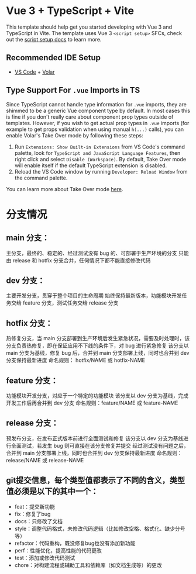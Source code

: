 # Vue 3 + TypeScript + Vite

This template should help get you started developing with Vue 3 and TypeScript in Vite. The template uses Vue 3 `<script setup>` SFCs, check out the [script setup docs](https://v3.vuejs.org/api/sfc-script-setup.html#sfc-script-setup) to learn more.

## Recommended IDE Setup

- [VS Code](https://code.visualstudio.com/) + [Volar](https://marketplace.visualstudio.com/items?itemName=Vue.volar)

## Type Support For `.vue` Imports in TS

Since TypeScript cannot handle type information for `.vue` imports, they are shimmed to be a generic Vue component type by default. In most cases this is fine if you don't really care about component prop types outside of templates. However, if you wish to get actual prop types in `.vue` imports (for example to get props validation when using manual `h(...)` calls), you can enable Volar's Take Over mode by following these steps:

1. Run `Extensions: Show Built-in Extensions` from VS Code's command palette, look for `TypeScript and JavaScript Language Features`, then right click and select `Disable (Workspace)`. By default, Take Over mode will enable itself if the default TypeScript extension is disabled.
2. Reload the VS Code window by running `Developer: Reload Window` from the command palette.

You can learn more about Take Over mode [here](https://github.com/johnsoncodehk/volar/discussions/471).


# 分支情况
## main 分支：
主分支，最终的、稳定的、经过测试没有 bug 的、可部署于生产环境的分支
只能由 release 和 hotfix 分支合并，任何情况下都不能直接修改代码
## dev 分支：
主要开发分支，贯穿于整个项目的生命周期
始终保持最新版本，功能模块开发任务交给 feature 分支，测试任务交给 release 分支
## hotfix 分支：
热修复分支，当 main 分支部署到生产环境后发生紧急状况，需要及时处理时，该分支负责热修复，即在保证应用不下线的条件下，对 bug 进行紧急修复
该分支以 main 分支为基线，修复 bug 后，合并到 main 分支部署上线，同时也合并到 dev 分支保持最新进度
命名规则： hotfix/NAME 或 hotfix-NAME
## feature 分支：
功能模块开发分支，对应于一个特定的功能模块
该分支以 dev 分支为基线，完成开发工作后再合并到 dev 分支
命名规则：feature/NAME 或 feature-NAME
## release 分支：
预发布分支，在发布正式版本前进行全面测试和修复
该分支以 dev 分支为基线进行全面测试，若发生 bug 则可直接在该分支修复并提交
经过测试没有问题之后，合并到 main 分支部署上线，同时也合并到 dev 分支保持最新进度
命名规则：release/NAME 或 release-NAME


## git提交信息，每个类型值都表示了不同的含义，类型值必须是以下的其中一个：
- feat：提交新功能
- fix：修复了bug
- docs：只修改了文档
- style：调整代码格式，未修改代码逻辑（比如修改空格、格式化、缺少分号等）
- refactor：代码重构，既没修复bug也没有添加新功能
- perf：性能优化，提高性能的代码更改
- test：添加或修改代码测试
- chore：对构建流程或辅助工具和依赖库（如文档生成等）的更改
